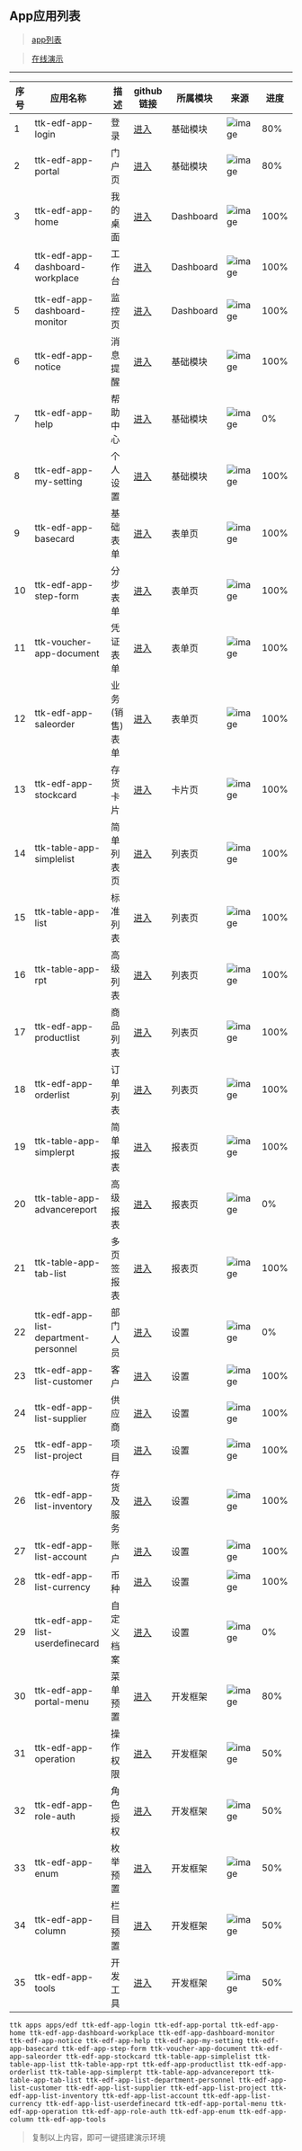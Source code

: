 ## App应用列表

> [app列表](http://note.youdao.com/noteshare?id=3d3ab9c1148640bf75fcda282d54057e)

> [在线演示](https://thethreekingdoms.github.io/html/)

---
|序号 | 应用名称 | 描述 | github链接 | 所属模块 | 来源 | 进度
| --- |--- | ---  |------    |---       |-     |-
| 1  |  ttk-edf-app-login  |  登录|[进入](https://github.com/thethreekingdoms/ttk-edf-app-login/) |  基础模块| ![image](https://thethreekingdoms.github.io/favicon.png) | 80% |
2  |  ttk-edf-app-portal  |  门户页|[进入](https://github.com/thethreekingdoms/ttk-edf-app-portal/)|  基础模块| ![image](https://thethreekingdoms.github.io/favicon.png) | 80% |
3  |  ttk-edf-app-home  |  我的桌面|[进入](https://github.com/thethreekingdoms/ttk-edf-app-home/)|  Dashboard| ![image](https://thethreekingdoms.github.io/favicon.png) | 100% |
4  |  ttk-edf-app-dashboard-workplace | 工作台|[进入](https://github.com/thethreekingdoms/ttk-edf-app-dashboard-workplace/)|  Dashboard| ![image](https://thethreekingdoms.github.io/favicon.png) | 100% |
5  |  ttk-edf-app-dashboard-monitor  |  监控页|[进入](https://github.com/thethreekingdoms/ttk-edf-app-dashboard-monitor/)|  Dashboard| ![image](https://thethreekingdoms.github.io/favicon.png) | 100% |
6  |  ttk-edf-app-notice  |  消息提醒|[进入](https://github.com/thethreekingdoms/ttk-edf-app-notice/)|  基础模块| ![image](https://thethreekingdoms.github.io/favicon.png) | 100% |
7  |  ttk-edf-app-help  |  帮助中心|[进入](https://github.com/thethreekingdoms/ttk-edf-app-help/)|  基础模块| ![image](https://thethreekingdoms.github.io/favicon.png) | 0% |
8  |  ttk-edf-app-my-setting  |  个人设置|[进入](https://github.com/thethreekingdoms/ttk-edf-app-my-setting/)|  基础模块| ![image](https://thethreekingdoms.github.io/favicon.png) | 100% |
9  |  ttk-edf-app-basecard  |  基础表单|[进入](https://github.com/thethreekingdoms/ttk-edf-app-basecard/)|  表单页| ![image](https://thethreekingdoms.github.io/favicon.png) | 100% |
10  |  ttk-edf-app-step-form  |  分步表单|[进入](https://github.com/thethreekingdoms/ttk-edf-app-step-form/)|  表单页| ![image](https://thethreekingdoms.github.io/favicon.png) | 100% |
11  |  ttk-voucher-app-document  | 凭证表单|[进入](https://github.com/thethreekingdoms/ttk-voucher-app-document/)|  表单页| ![image](https://thethreekingdoms.github.io/favicon.png) | 100% |
12  |  ttk-edf-app-saleorder  | 业务(销售)表单|[进入](https://github.com/thethreekingdoms/ttk-edf-app-saleorder/)|  表单页| ![image](https://thethreekingdoms.github.io/favicon.png) | 100% |
13  |  ttk-edf-app-stockcard  | 存货卡片|[进入](https://github.com/thethreekingdoms/ttk-edf-app-stockcard/)|  卡片页| ![image](https://thethreekingdoms.github.io/favicon.png) | 100% |
14  |  ttk-table-app-simplelist  | 简单列表页|[进入](https://github.com/thethreekingdoms/ttk-table-app-simplelist/)|  列表页| ![image](https://thethreekingdoms.github.io/favicon.png) | 100% |
15  |  ttk-table-app-list  | 标准列表|[进入](https://github.com/thethreekingdoms/ttk-table-app-list/)|  列表页| ![image](https://thethreekingdoms.github.io/favicon.png) | 100% |
16  |  ttk-table-app-rpt  | 高级列表|[进入](https://github.com/thethreekingdoms/ttk-table-app-rpt/)|  列表页| ![image](https://thethreekingdoms.github.io/favicon.png) | 100% |
17  |  ttk-edf-app-productlist  | 商品列表|[进入](https://github.com/thethreekingdoms/ttk-edf-app-productlist/)|  列表页| ![image](https://thethreekingdoms.github.io/favicon.png) | 100% |
18  |  ttk-edf-app-orderlist  | 订单列表|[进入](https://github.com/thethreekingdoms/ttk-edf-app-orderlist/)|  列表页| ![image](https://thethreekingdoms.github.io/favicon.png) | 100% |
19  |  ttk-table-app-simplerpt  | 简单报表|[进入](https://github.com/thethreekingdoms/ttk-table-app-simplerpt/)|  报表页| ![image](https://thethreekingdoms.github.io/favicon.png) | 100% |
20  |  ttk-table-app-advancereport  | 高级报表|[进入](https://github.com/thethreekingdoms/ttk-table-app-advancereport/)|  报表页| ![image](https://thethreekingdoms.github.io/favicon.png) | 0% |
21  |  ttk-table-app-tab-list  | 多页签报表|[进入](https://github.com/thethreekingdoms/ttk-table-app-tab-list/)|  报表页| ![image](https://thethreekingdoms.github.io/favicon.png) | 100% |
22  |  ttk-edf-app-list-department-personnel  | 部门人员|[进入](https://github.com/thethreekingdoms/ttk-edf-app-list-department-personnel/)|  设置| ![image](https://thethreekingdoms.github.io/favicon.png) | 0% |
23  |  ttk-edf-app-list-customer  | 客户|[进入](https://github.com/thethreekingdoms/ttk-edf-app-list-customer/)|  设置| ![image](https://thethreekingdoms.github.io/favicon.png) | 100% |
24  |  ttk-edf-app-list-supplier  | 供应商|[进入](https://github.com/thethreekingdoms/ttk-edf-app-list-supplier/)|  设置| ![image](https://thethreekingdoms.github.io/favicon.png) | 100% |
25  |  ttk-edf-app-list-project  | 项目|[进入](https://github.com/thethreekingdoms/ttk-edf-app-list-project/)|  设置| ![image](https://thethreekingdoms.github.io/favicon.png) | 100% |
26  |  ttk-edf-app-list-inventory  | 存货及服务|[进入](https://github.com/thethreekingdoms/ttk-edf-app-list-inventory/)|  设置| ![image](https://thethreekingdoms.github.io/favicon.png) | 100% |
27  |  ttk-edf-app-list-account  | 账户|[进入](https://github.com/thethreekingdoms/ttk-edf-app-list-account/)|  设置| ![image](https://thethreekingdoms.github.io/favicon.png) | 100% |
28  |  ttk-edf-app-list-currency  | 币种|[进入](https://github.com/thethreekingdoms/ttk-edf-app-list-currency/)|  设置| ![image](https://thethreekingdoms.github.io/favicon.png) | 100% |
29  |  ttk-edf-app-list-userdefinecard  | 自定义档案|[进入](https://github.com/thethreekingdoms/ttk-edf-app-list-userdefinecard/)|  设置| ![image](https://thethreekingdoms.github.io/favicon.png) | 0% |
30  |  ttk-edf-app-portal-menu  | 菜单预置|[进入](https://github.com/thethreekingdoms/ttk-edf-app-portal-menu/)|  开发框架| ![image](https://thethreekingdoms.github.io/favicon.png) | 80% |
31  |  ttk-edf-app-operation  | 操作权限|[进入](https://github.com/thethreekingdoms/ttk-edf-app-operation/)|  开发框架| ![image](https://thethreekingdoms.github.io/favicon.png) | 50% |
32  |  ttk-edf-app-role-auth  | 角色授权|[进入](https://github.com/thethreekingdoms/ttk-edf-app-role-auth/)|  开发框架| ![image](https://thethreekingdoms.github.io/favicon.png) | 50% |
33  |  ttk-edf-app-enum  | 枚举预置|[进入](https://github.com/thethreekingdoms/ttk-edf-app-enum/)|  开发框架| ![image](https://thethreekingdoms.github.io/favicon.png) | 50% |
34  |  ttk-edf-app-column  | 栏目预置|[进入](https://github.com/thethreekingdoms/ttk-edf-app-column/)|  开发框架| ![image](https://thethreekingdoms.github.io/favicon.png) | 50% |
35  |  ttk-edf-app-tools  | 开发工具|[进入](https://github.com/thethreekingdoms/ttk-edf-app-tools/)|  开发框架| ![image](https://thethreekingdoms.github.io/favicon.png) | 50% |


```
ttk apps apps/edf ttk-edf-app-login ttk-edf-app-portal ttk-edf-app-home ttk-edf-app-dashboard-workplace ttk-edf-app-dashboard-monitor ttk-edf-app-notice ttk-edf-app-help ttk-edf-app-my-setting ttk-edf-app-basecard ttk-edf-app-step-form ttk-voucher-app-document ttk-edf-app-saleorder ttk-edf-app-stockcard ttk-table-app-simplelist ttk-table-app-list ttk-table-app-rpt ttk-edf-app-productlist ttk-edf-app-orderlist ttk-table-app-simplerpt ttk-table-app-advancereport ttk-table-app-tab-list ttk-edf-app-list-department-personnel ttk-edf-app-list-customer ttk-edf-app-list-supplier ttk-edf-app-list-project ttk-edf-app-list-inventory ttk-edf-app-list-account ttk-edf-app-list-currency ttk-edf-app-list-userdefinecard ttk-edf-app-portal-menu ttk-edf-app-operation ttk-edf-app-role-auth ttk-edf-app-enum ttk-edf-app-column ttk-edf-app-tools
```

> 复制以上内容，即可一键搭建演示环境
